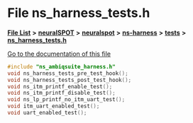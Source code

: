 

# File ns\_harness\_tests.h

[**File List**](files.md) **>** [**neuralSPOT**](dir_75594cce7c7773aa3cb253214bf56510.md) **>** [**neuralspot**](dir_b737d82f35ec218ac5a7ef4105db9c0e.md) **>** [**ns-harness**](dir_e0d7b3aff6df2cba2f05a768a095730e.md) **>** [**tests**](dir_005af69e787a160fad8c7d3f6a25f06b.md) **>** [**ns\_harness\_tests.h**](ns__harness__tests_8h.md)

[Go to the documentation of this file](ns__harness__tests_8h.md)


```C++
#include "ns_ambiqsuite_harness.h"
void ns_harness_tests_pre_test_hook();
void ns_harness_tests_post_test_hook();
void ns_itm_printf_enable_test();
void ns_itm_printf_disable_test();
void ns_lp_printf_no_itm_uart_test();
void itm_uart_enabled_test();
void uart_enabled_test();
```


